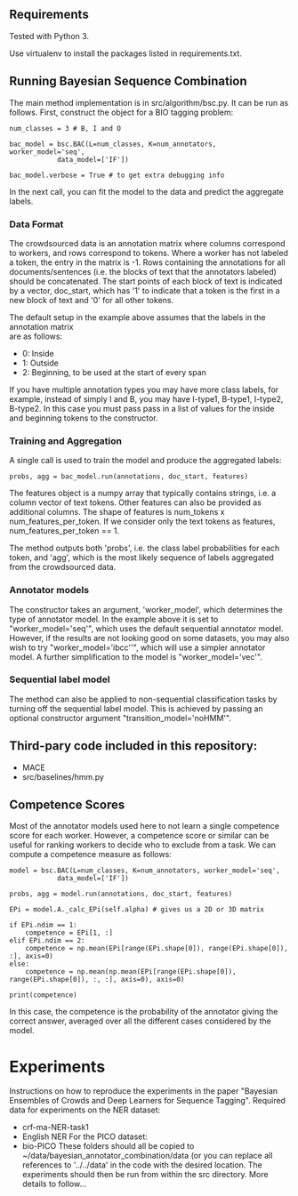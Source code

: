 ## Requirements

Tested with Python 3. 

Use virtualenv to install the packages listed in requirements.txt.

## Running Bayesian Sequence Combination

The main method implementation is in src/algorithm/bsc.py. It can be run as follows. First,
construct the object for a BIO tagging problem:
~~~
num_classes = 3 # B, I and O

bac_model = bsc.BAC(L=num_classes, K=num_annotators, worker_model='seq',
            data_model=['IF'])

bac_model.verbose = True # to get extra debugging info
~~~

In the next call, you can fit the model to the data and predict the aggregate labels.

### Data Format

The crowdsourced data is an annotation matrix where columns correspond to workers, and rows correspond
to tokens. Where a worker has not labeled a token, the entry in the matrix is -1. 
Rows containing the annotations for all documents/sentences (i.e. the blocks of text
that the annotators labeled) should be concatenated. The start points of each block of text
is indicated by a vector, doc_start, which has '1' to indicate that a token is the first in
a new block of text and '0' for all other tokens.

The default setup in the example above assumes that the labels in the annotation matrix  
are as follows:
   * 0: Inside
   * 1: Outside
   * 2: Beginning, to be used at the start of every span

If you have multiple annotation types you may have more class labels,
for example, instead of simply I and B, you may have I-type1, B-type1, I-type2, B-type2.
In this case you must pass pass in a list of values for the inside and beginning tokens to 
the constructor.

### Training and Aggregation

A single call is used to train the model and produce the aggregated labels:
~~~
probs, agg = bac_model.run(annotations, doc_start, features)
~~~
The features object is a numpy array that typically contains strings, i.e. a column vector of text tokens.
Other features can also be provided as additional columns. The shape of features is num_tokens x num_features_per_token.
If we consider only the text tokens as features, num_features_per_token == 1.

The method outputs both 'probs', i.e. the class label probabilities for each token, and 
'agg', which is the most likely sequence of labels aggregated from the crowdsourced data. 

### Annotator models

The constructor takes an argument, 'worker_model', which determines the type of 
annotator model. In the example above it is set to "worker_model='seq'", which
uses the default sequential annotator model. However, if the results are not looking good
on some datasets, you may also wish to try "worker_model='ibcc''", which will use
a simpler annotator model. A further simplification to the model is "worker_model='vec'".

### Sequential label model

The method can also be applied to non-sequential classification tasks by turning off the 
sequential label model. This is achieved by passing an optional constructor argument
"transition_model='noHMM'". 

## Third-pary code included in this repository:

* MACE
* src/baselines/hmm.py
 
## Competence Scores

Most of the annotator models used here to not learn a single competence score
for each worker. However, a competence score or similar can be useful for ranking
workers to decide who to exclude from a task.
We can compute a competence measure as follows:

~~~
model = bsc.BAC(L=num_classes, K=num_annotators, worker_model='seq',
            data_model=['IF'])

probs, agg = model.run(annotations, doc_start, features)

EPi = model.A._calc_EPi(self.alpha) # gives us a 2D or 3D matrix

if EPi.ndim == 1:
    competence = EPi[1, :]
elif EPi.ndim == 2:
    competence = np.mean(EPi[range(EPi.shape[0]), range(EPi.shape[0]), :], axis=0)
else:
    competence = np.mean(np.mean(EPi[range(EPi.shape[0]), range(EPi.shape[0]), :, :], axis=0), axis=0)
    
print(competence)
~~~

In this case, the competence is the probability of the annotator giving the 
correct answer, averaged over all the different cases considered by the model.


# Experiments

Instructions on how to reproduce the experiments in the paper "Bayesian Ensembles of Crowds and Deep Learners for Sequence Tagging".
Required data for experiments on the NER dataset:
* crf-ma-NER-task1
* English NER
For the PICO dataset:
* bio-PICO
These folders should all be copied to ~/data/bayesian_annotator_combination/data (or you can replace all references to '../../data' in the code with the desired location. The experiments should then be run from within the src directory. More details to follow...